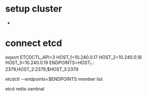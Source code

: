 # setup cluster
* 
# connect etcd
export ETCDCTL_API=3
HOST_1=10.240.0.17
HOST_2=10.240.0.18
HOST_3=10.240.0.19
ENDPOINTS=$HOST_1:2379,$HOST_2:2379,$HOST_3:2379

etcdctl --endpoints=$ENDPOINTS member list



etcd 
redis-sentinal
